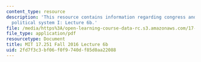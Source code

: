 ```yaml
---
content_type: resource
description: 'This resource contains information regarding congress and the american
  political system I: Lecture 6b.'
file: /media/https%3A/open-learning-course-data-rc.s3.amazonaws.com/17-251-congress-and-the-american-political-system-i-fall-2016/2fd7f3c3bf06f0f9740df85d0aa22088_MIT17_251F16_Lec6b.pdf
file_type: application/pdf
resourcetype: Document
title: MIT 17.251 Fall 2016 Lecture 6b
uid: 2fd7f3c3-bf06-f0f9-740d-f85d0aa22088
---
```

